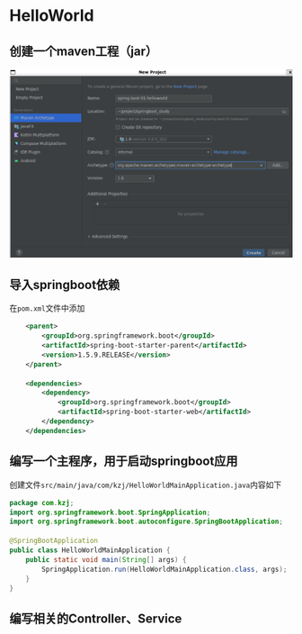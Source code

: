 # HelloWorld

## 创建一个maven工程（jar）

![](resources/2023-02-11-23-17-36.png)

## 导入springboot依赖

在```pom.xml```文件中添加
```xml
    <parent>
        <groupId>org.springframework.boot</groupId>
        <artifactId>spring-boot-starter-parent</artifactId>
        <version>1.5.9.RELEASE</version>
    </parent>

    <dependencies>
        <dependency>
            <groupId>org.springframework.boot</groupId>
            <artifactId>spring-boot-starter-web</artifactId>
        </dependency>
    </dependencies>
```

## 编写一个主程序，用于启动springboot应用

创建文件```src/main/java/com/kzj/HelloWorldMainApplication.java```内容如下
```java
package com.kzj;
import org.springframework.boot.SpringApplication;
import org.springframework.boot.autoconfigure.SpringBootApplication;

@SpringBootApplication
public class HelloWorldMainApplication {
    public static void main(String[] args) {
        SpringApplication.run(HelloWorldMainApplication.class, args);
    }
}
```

## 编写相关的Controller、Service





